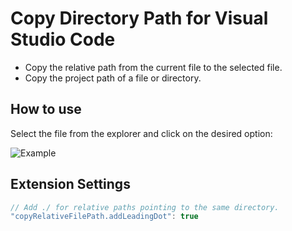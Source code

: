 # Copy Directory Path for Visual Studio Code

- Copy the relative path from the current file to the selected file.
- Copy the project path of a file or directory.

## How to use
Select the file from the explorer and click on the desired option:

![Example](https://thumbs.gfycat.com/UnderstatedConcreteAustralianfurseal-size_restricted.gif)


## Extension Settings
``` js
// Add ./ for relative paths pointing to the same directory.
"copyRelativeFilePath.addLeadingDot": true
```

